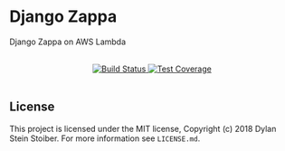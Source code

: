 # Django Zappa

Django Zappa on AWS Lambda

<br />

<div align="center">
  <!-- Build Status -->
  <a href="https://travis-ci.org/djstein/test-django-zappa">
    <img src="https://travis-ci.org/djstein/test-django-zappa.svg" alt="Build Status" />
  </a>
  <!-- Test Coverage -->
  <a href="https://coveralls.io/r/djstein/test-django-zappa">
    <img src="https://coveralls.io/repos/github/djstein/test-django-zappa/badge.svg" alt="Test Coverage" />
  </a>
</div>

<br />

## License

This project is licensed under the MIT license, Copyright (c) 2018 Dylan Stein
Stoiber. For more information see `LICENSE.md`.
